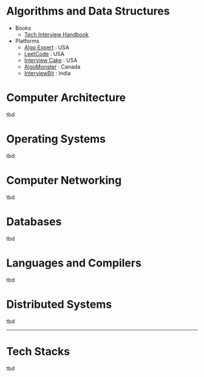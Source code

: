 # Algorithms and Data Structures
* Books
  * [Tech Interview Handbook](https://www.techinterviewhandbook.org/) 
* Platforms
  * [Algo Expert](https://www.algoexpert.io/product) : USA
  * [LeetCode](https://leetcode.com/) : USA
  * [Interview Cake](https://www.interviewcake.com/) : USA
  * [AlgoMonster](https://algo.monster/?sscid=11k8_6n0eu&) : Canada
  * [InterviewBit](https://www.interviewbit.com/) : India

# Computer Architecture
tbd

# Operating Systems
tbd

# Computer Networking
tbd

# Databases
tbd

# Languages and Compilers
tbd

# Distributed Systems
tbd

------
# Tech Stacks
tbd

